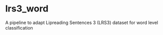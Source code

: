 # lrs3_word
A pipeline to adapt Lipreading Sentences 3 (LRS3) dataset for word level classification
